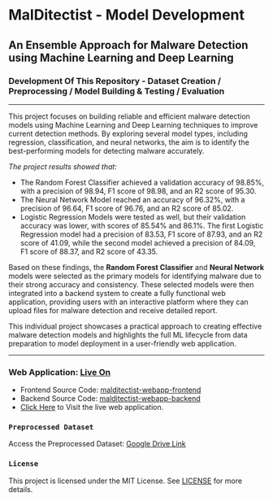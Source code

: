 # MalDitectist - Model Development
## An Ensemble Approach for Malware Detection using Machine Learning and Deep Learning
### Development Of This Repository - Dataset Creation / Preprocessing / Model Building & Testing / Evaluation
<hr>
This project focuses on building reliable and efficient malware detection models using Machine Learning and Deep Learning techniques to improve current detection methods. By exploring several model types, including regression, classification, and neural networks, the aim is to identify the best-performing models for detecting malware accurately.

*The project results showed that:*

- The Random Forest Classifier achieved a validation accuracy of 98.85%, with a precision of 98.94, F1 score of 98.98, and an R2 score of 95.30.
- The Neural Network Model reached an accuracy of 96.32%, with a precision of 96.64, F1 score of 96.76, and an R2 score of 85.02.
- Logistic Regression Models were tested as well, but their validation accuracy was lower, with scores of 85.54% and 86.1%. The first Logistic Regression model had a precision of 83.53, F1 score of 87.93, and an R2 score of 41.09, while the second model achieved a precision of 84.09, F1 score of 88.37, and R2 score of 43.35.

Based on these findings, the **Random Forest Classifier** and **Neural Network** models were selected as the primary models for identifying malware due to their strong accuracy and consistency. These selected models were then integrated into a backend system to create a fully functional web application, providing users with an interactive platform where they can upload files for malware detection and receive detailed report.

This individual project showcases a practical approach to creating effective malware detection models and highlights the full ML lifecycle from data preparation to model deployment in a user-friendly web application.
<hr>

### Web Application: [Live On](https://nimna29.github.io/malditectist-webapp-frontend/)
- Frontend Source Code: [malditectist-webapp-frontend](https://github.com/nimna29/malditectist-webapp-frontend)
- Backend Source Code: [malditectist-webapp-backend](https://github.com/nimna29/malditectist-webapp-backend)
- [Click Here](https://nimna29.github.io/malditectist-webapp-frontend/) to Visit the live web application.

### `Preprocessed Dataset`
Access the Preprocessed Dataset: [Google Drive Link](https://drive.google.com/file/d/1Qa5k8MU2SnePKsMvDHiKTQepzJ41G5El/view?usp=sharing)


### `License`
This project is licensed under the MIT License. See [LICENSE](https://github.com/nimna29/MalDitectist/blob/main/LICENSE) for more details.
